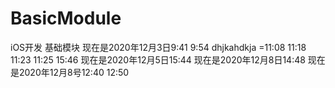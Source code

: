 # BasicModule
iOS开发 基础模块
现在是2020年12月3日9:41
9:54
dhjkahdkja
=11:08
11:18
11:23
11:25
15:46
现在是2020年12月5日15:44
现在是2020年12月8日14:48
现在是2020年12月8号12:40
12:50
